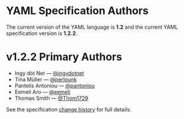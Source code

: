 # YAML Specification Authors

The current version of the YAML language is **1.2** and the current YAML
specification version is **1.2.2**.

# v1.2.2 Primary Authors

* Ingy döt Net — [@ingydotnet](https://github.com/ingydotnet)
* Tina Müller — [@perlpunk](https://github.com/perlpunk)
* Pantelis Antoniou — [@pantoniou](https://github.com/pantoniou)
* Eemeli Aro — [@eemeli](https://github.com/eemeli)
* Thomas Smith — [@Thom1729](https://github.com/thom1729)

See the specification [change
history](https://github.com/yaml/yaml-spec/releases/tag/v1.2.2) for full
details.
